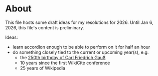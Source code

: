 # About 

This file hosts some draft ideas for my resolutions for 2026. Until Jan 6, 2026, this file's content is preliminary.

Ideas:
- learn accordion enough to be able to perform on it for half an hour
- do something closely tied to the current or upcoming year(s), e.g.
  - the [250th birthday of Carl Friedrich Gauß](https://de.wikipedia.org/wiki/Benutzer:Brunswyk/250CFG)
  - 10 years since the first WikiCite conference
  - 25 years of Wikipedia

